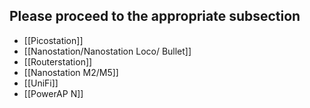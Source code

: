 ## Please proceed to the appropriate subsection

* [[Picostation]]
* [[Nanostation/Nanostation Loco/ Bullet]]
* [[Routerstation]]
* [[Nanostation M2/M5]]
* [[UniFi]]
* [[PowerAP N]]